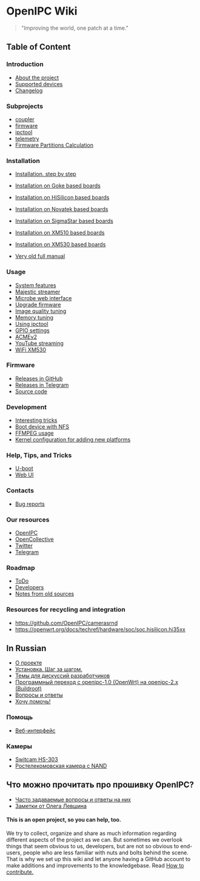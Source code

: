 OpenIPC Wiki
============

> "Improving the world, one patch at a time."

## Table of Content

### Introduction
- [About the project](menu-index.md)
- [Supported devices](guide-supported-devices.md)
- [Changelog](show-changelog.md)

### Subprojects
- [coupler](https://openipc.org/coupler)
- [firmware](https://openipc.org/firmware)
- [ipctool](https://openipc.org/ipctool)
- [telemetry](https://openipc.org/telemetry)
- [Firmware Partitions Calculation](https://themactep.com/tools/firmware-partitions-calculation)

### Installation
- [Installation, step by step](installation.md)

- [Installation on Goke based boards](install-goke.md)
- [Installation on HiSilicon based boards](install-hisi.md)
- [Installation on Novatek based boards](install-novatek.md)
- [Installation on SigmaStar based boards](install-ssc335.md)
- [Installation on XM510 based boards](install-xm510.md)
- [Installation on XM530 based boards](install-xm530.md)
- [Very old full manual](old-manual.md)

### Usage
- [System features](system-features.md)
- [Majestic streamer](majestic-streamer.md)
- [Microbe web interface](microbe-web.md)
- [Upgrade firmware](sysupgrade.md)
- [Image quality tuning](image-quality-tuning.md)
- [Memory tuning](memory-tuning.md)
- [Using ipctool](example-ipctool.md)
- [GPIO settings](gpio-settings.md)
- [ACMEv2](acme-v2.md)
- [YouTube streaming](youtube-streaming.md)
- [WiFi XM530](wifi-xm530.md)

### Firmware
- [Releases in GitHub](https://github.com/OpenIPC/firmware/releases/tag/latest)
- [Releases in Telegram](https://t.me/s/openipc_dev)
- [Source code](source-code.md)

### Development
- [Interesting tricks](dev-tricks.md)
- [Boot device with NFS](dev-nfs-boot.md)
- [FFMPEG usage](dev-ffmpeg-usage.md)
- [Kernel configuration for adding new platforms](integration-kernel.md)

### Help, Tips, and Tricks
- [U-boot](help-uboot.md)
- [Web UI](help-webui.md)

### Contacts
- [Bug reports](https://github.com/OpenIPC/firmware/issues)

### Our resources
- [OpenIPC](https://openipc.org/)
- [OpenCollective](https://opencollective.com/openipc)
- [Twitter](https://twitter.com/OpenIPC)
- [Telegram](https://t.me/openipc)

### Roadmap
- [ToDo](todo-all.md)
- [Developers](developers.md)
- [Notes from old sources](notes-for-resorting.md)

### Resources for recycling and integration
- <https://github.com/OpenIPC/camerasrnd>
- <https://openwrt.org/docs/techref/hardware/soc/soc.hisilicon.hi35xx>

In Russian
----------
- [О проекте](ru/about.md)
- [Установка. Шаг за шагом.](ru/installation.md)
- [Темы для дискуссий разработчиков](ru/discussion.md)
- [Программный переход с openipc-1.0 (OpenWrt) на openipc-2.x (Buildroot)](ru/upgrade-from-1.md)
- [Вопросы и ответы](ru/faq.md)
- [Хочу помочь!](ru/participate.md)

### Помощь
- [Веб-интерфейс](ru/help-webui.md)

### Камеры
- [Switcam HS-303](ru/hardware-hs303.md)
- [Ростелекомовская камера с NAND](ru/hardware-rtk-nand.md)

## Что можно прочитать про прошивку OpenIPC?
- [Часто задаваемые вопросы и ответы на них][faq1]
- [Заметки от Олега Левшина][faq3]

#### This is an open project, so you can help, too.

We try to collect, organize and share as much information regarding different
aspects of the project as we can. But sometimes we overlook things that seem
obvious to us, developers, but are not so obvious to end-users, people who are
less familiar with nuts and bolts behind the scene. That is why we set up this
wiki and let anyone having a GitHub account to make additions and improvements
to the knowledgebase. Read [How to contribute.](contribute.md)

[faq1]: https://github.com/OpenIPC/camerasrnd/blob/master/docs/XM-FAQ-ru.md
[faq3]: https://alarmsystem-cctv.ru/openipc-%D0%BE%D1%82%D0%BA%D1%80%D1%8B%D1%82%D1%8B%D0%B9-%D0%BA%D0%BE%D0%BB%D0%BB%D0%B5%D0%BA%D1%82%D0%B8%D0%B2/
[logo]: images/logo_openipc.png
